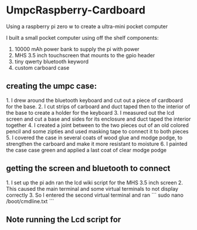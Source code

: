 # UmpcRaspberry-Cardboard
Using a raspberry pi zero w to create a ultra-mini pocket computer

I built a small pocket computer using off the shelf components:
1. 10000 mAh power bank to supply the pi with power
2. MHS 3.5 inch touchscreen that mounts to the gpio header
3. tiny qwerty bluetooth keyword
4. custom carboard case

<h2> creating the umpc case:
</h2>
1. I drew around the bluetooth keyboard and cut out a piece of cardboard for the base.
2. I cut strips of carboard and duct taped then to the interior of the base to create a holder for the keyboard
3. I measured out the lcd screen and cut a base and sides for its enclosure and duct taped the interior together
4. I created a joint between to the two pieces out of an old colored pencil and some zipties and used masking tape to connect it to both pieces
5. I covered the case in several coats of wood glue and modge podge, to strengthen the carboard and make it more resistant to moisture 
6. I painted the case case green and applied a last coat of clear modge podge
<h2> getting the screen and bluetooth to connect
</h2>
1. I set up the pi adn ran the lcd wiki script for the MHS 3.5 inch screen
2. This caused the main terminal and some virtual terminals to not display correctly
3. So I entered the second virtual terminal and ran 
```
sudo nano /boot/cmdline.txt
```

<h2> Note running the Lcd script for 
